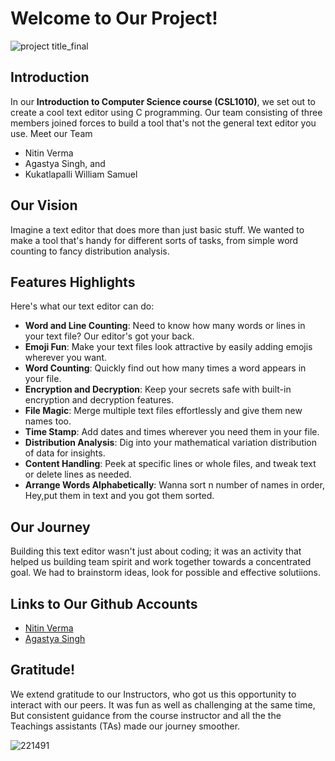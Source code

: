 # Welcome to Our Project!
![project title_final](https://github.com/Nitin2005verma/ICS_major_project/assets/163852941/99a11e2a-f7bf-4c54-b105-258ced043266)

## Introduction
In our **Introduction to Computer Science course (CSL1010)**, we set out to create a cool text editor using C programming. Our team consisting of three members joined forces to build a tool that's not the general text editor you use.
Meet our Team
- Nitin Verma
- Agastya Singh, and
- Kukatlapalli William Samuel
## Our Vision
Imagine a text editor that does more than just basic stuff. We wanted to make a tool that's handy for different sorts of tasks, from simple word counting to fancy distribution analysis.

## Features Highlights
Here's what our text editor can do:
- **Word and Line Counting**: Need to know how many words or lines in your text file? Our editor's got your back.
- **Emoji Fun**: Make your text files look attractive by easily adding emojis wherever you want.
- **Word Counting**: Quickly find out how many times a word appears in your file.
- **Encryption and Decryption**: Keep your secrets safe with built-in encryption and decryption features.
- **File Magic**: Merge multiple text files effortlessly and give them new names too.
- **Time Stamp**: Add dates and times wherever you need them in your file.
- **Distribution Analysis**: Dig into your mathematical variation distribution of data for insights.
- **Content Handling**: Peek at specific lines or whole files, and tweak text or delete lines as needed.
- **Arrange Words Alphabetically**: Wanna sort n number of names in order, Hey,put them in text and you got them sorted.

## Our Journey
Building this text editor wasn't just about coding; it was an activity that helped us building team spirit and work together towards a concentrated goal. We had to brainstorm ideas, look for possible and effective solutiions.

## Links to Our Github Accounts
- [Nitin Verma](https://github.com/Nitin2005verma/ICS_major_project)
- [Agastya Singh](https://github.com/agastya123singh)

## Gratitude!
We extend gratitude to our Instructors, who got us this opportunity to interact with our peers. It was fun as well as challenging at the same time, But consistent guidance from the course instructor and all the the Teachings assistants (TAs) made our journey smoother.

![221491](https://github.com/Nitin2005verma/ICS_major_project/assets/163852941/fcc0aa7b-e1a2-40f2-9567-2669af3aa5d6)
